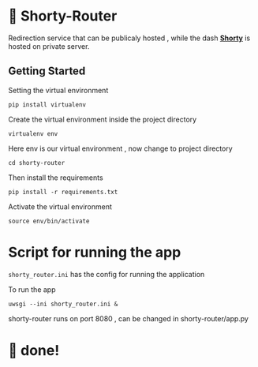 # :checkered_flag: Shorty-Router

Redirection service that can be publicaly hosted , while the dash **[Shorty](https://github.com/PadamSethia/shorty)** is hosted on private server.

## Getting Started

Setting the virtual environment

`pip install virtualenv`

Create the virtual environment inside the project directory

`virtualenv env`

Here env is our virtual environment , now change to project directory

`cd shorty-router`

Then install the requirements

`pip install -r requirements.txt`

Activate the virtual environment

`source env/bin/activate`

# Script for running the app

`shorty_router.ini` has the config for running the application

To run the app 

`uwsgi --ini shorty_router.ini &`

shorty-router runs on port 8080 , can be changed in shorty-router/app.py 

# :tada: done!
